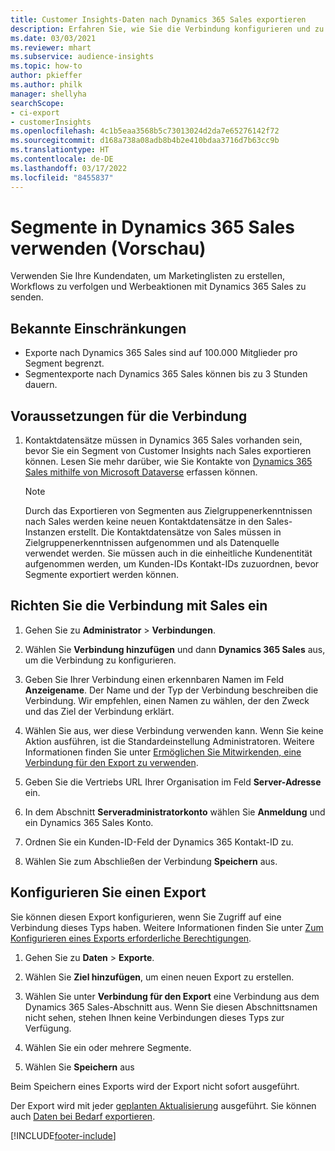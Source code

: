 ```yaml
---
title: Customer Insights-Daten nach Dynamics 365 Sales exportieren
description: Erfahren Sie, wie Sie die Verbindung konfigurieren und zu Dynamics 365 Sales exportieren.
ms.date: 03/03/2021
ms.reviewer: mhart
ms.subservice: audience-insights
ms.topic: how-to
author: pkieffer
ms.author: philk
manager: shellyha
searchScope:
- ci-export
- customerInsights
ms.openlocfilehash: 4c1b5eaa3568b5c73013024d2da7e65276142f72
ms.sourcegitcommit: d168a738a08adb8b4b2e410bdaa3716d7b63cc9b
ms.translationtype: HT
ms.contentlocale: de-DE
ms.lasthandoff: 03/17/2022
ms.locfileid: "8455837"
---
```

# <a name="use-segments-in-dynamics-365-sales-preview"></a>Segmente in Dynamics 365 Sales verwenden (Vorschau)



Verwenden Sie Ihre Kundendaten, um Marketinglisten zu erstellen, Workflows zu verfolgen und Werbeaktionen mit Dynamics 365 Sales zu senden.

## <a name="known-limitations"></a>Bekannte Einschränkungen

- Exporte nach Dynamics 365 Sales sind auf 100.000 Mitglieder pro Segment begrenzt.
- Segmentexporte nach Dynamics 365 Sales können bis zu 3 Stunden dauern. 

## <a name="prerequisite-for-connection"></a>Voraussetzungen für die Verbindung

1. Kontaktdatensätze müssen in Dynamics 365 Sales vorhanden sein, bevor Sie ein Segment von Customer Insights nach Sales exportieren können. Lesen Sie mehr darüber, wie Sie Kontakte von [Dynamics 365 Sales mithilfe von Microsoft Dataverse](connect-dataverse-managed-lake.md) erfassen können.

   > [!NOTE]
   > Durch das Exportieren von Segmenten aus Zielgruppenerkenntnissen nach Sales werden keine neuen Kontaktdatensätze in den Sales-Instanzen erstellt. Die Kontaktdatensätze von Sales müssen in Zielgruppenerkenntnissen aufgenommen und als Datenquelle verwendet werden. Sie müssen auch in die einheitliche Kundenentität aufgenommen werden, um Kunden-IDs Kontakt-IDs zuzuordnen, bevor Segmente exportiert werden können.

## <a name="set-up-the-connection-to-sales"></a>Richten Sie die Verbindung mit Sales ein

1. Gehen Sie zu **Administrator** > **Verbindungen**.

1. Wählen Sie **Verbindung hinzufügen** und dann **Dynamics 365 Sales** aus, um die Verbindung zu konfigurieren.

1. Geben Sie Ihrer Verbindung einen erkennbaren Namen im Feld **Anzeigename**. Der Name und der Typ der Verbindung beschreiben die Verbindung. Wir empfehlen, einen Namen zu wählen, der den Zweck und das Ziel der Verbindung erklärt.

1. Wählen Sie aus, wer diese Verbindung verwenden kann. Wenn Sie keine Aktion ausführen, ist die Standardeinstellung Administratoren. Weitere Informationen finden Sie unter [Ermöglichen Sie Mitwirkenden, eine Verbindung für den Export zu verwenden](connections.md#allow-contributors-to-use-a-connection-for-exports).

1. Geben Sie die Vertriebs URL Ihrer Organisation im Feld **Server-Adresse** ein.

1. In dem Abschnitt **Serveradministratorkonto** wählen Sie **Anmeldung** und ein Dynamics 365 Sales Konto.

1. Ordnen Sie ein Kunden-ID-Feld der Dynamics 365 Kontakt-ID zu.

1. Wählen Sie zum Abschließen der Verbindung **Speichern** aus. 

## <a name="configure-an-export"></a>Konfigurieren Sie einen Export

Sie können diesen Export konfigurieren, wenn Sie Zugriff auf eine Verbindung dieses Typs haben. Weitere Informationen finden Sie unter [Zum Konfigurieren eines Exports erforderliche Berechtigungen](export-destinations.md#set-up-a-new-export).

1. Gehen Sie zu **Daten** > **Exporte**.

1. Wählen Sie **Ziel hinzufügen**, um einen neuen Export zu erstellen.

1. Wählen Sie unter **Verbindung für den Export** eine Verbindung aus dem Dynamics 365 Sales-Abschnitt aus. Wenn Sie diesen Abschnittsnamen nicht sehen, stehen Ihnen keine Verbindungen dieses Typs zur Verfügung.

1. Wählen Sie ein oder mehrere Segmente.

1. Wählen Sie **Speichern** aus

Beim Speichern eines Exports wird der Export nicht sofort ausgeführt.

Der Export wird mit jeder [geplanten Aktualisierung](system.md#schedule-tab) ausgeführt. Sie können auch [Daten bei Bedarf exportieren](export-destinations.md#run-exports-on-demand). 

[!INCLUDE[footer-include](../includes/footer-banner.md)]
